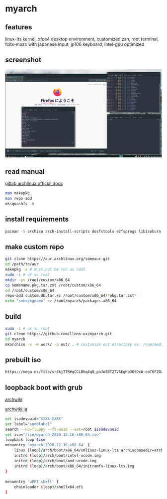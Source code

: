 # myarch

## features

linux-lts kernel, xfce4 desktop environment, customized zsh, root terminal, fcitx-mozc with japanese input, jp106 keyboard, intel-gpu optimized

## screenshot

<img src="https://github.com/llnnn-ux/myarch/blob/master/2021-01-04_07-39.png" title="screenshot1">

## read manual

[gitlab archlinux official docs](https://gitlab.archlinux.org/archlinux/archiso/-/tree/master/docs)

```bash
man makepkg
man repo-add
mksquashfs -h
```

## install requirements

```bash
pacman -S archiso arch-install-scripts dosfstools e2fsprogs libisoburn mtools squashfs-tools --needed
```

## make custom repo

```bash
git clone https://aur.archlinux.org/someaur.git
cd /path/to/aur
makepkg -s # must not be run as root
sudo -i # or su root
mkdir -pv /root/custom/x86_64
cp somename.pkg.tar.zst /root/custom/x86_64
cd /root/custom/x86_64
repo-add custom.db.tar.xz /root/custom/x86_64/*pkg.tar.zst*
echo "somepkgname" >> /root/myarch/packages.x86_64
```

## build

```bash
sudo -i # or su root
git clone https://github.com/llnnn-ux/myarch.git
cd myarch
mkarchiso -v -w work/ -o out/ . # customize out directory ex. /run/media/user/label
```
## prebuilt iso

```bash
https://mega.nz/file/sr4kjTTR#qCCLBhq4q8_paJnZBT2TVAEgHp3OSOcW-ooT6FZOz-Q
```

## loopback boot with grub 

[archwiki](https://wiki.archlinux.org/index.php/Multiboot_USB_drive)

[archwiki ja](https://wiki.archlinux.jp/index.php/%E3%83%9E%E3%83%AB%E3%83%81%E3%83%96%E3%83%BC%E3%83%88_USB_%E3%83%89%E3%83%A9%E3%82%A4%E3%83%96)

```bash
set isodevuuid="XXXX-XXXX"
set label="somelabel"
search --no-floppy --fs-uuid --set=root $isodevuuid
set iso="/iso/myarch-2020.12.16-x86_64.iso"
loopback loop $iso
menuentry 'myarch-2020.12.16-x86_64' {
    linux (loop)/arch/boot/x86_64/vmlinuz-linux-lts archisobasedir=arch archisolabel=$label img_dev=/dev/disk/by-uuid/$isodevuuid img_loop=$iso earlymodules=loop
    initrd (loop)/arch/boot/intel-ucode.img
    initrd (loop)/arch/boot/amd-ucode.img
    initrd (loop)/arch/boot/x86_64/initramfs-linux-lts.img
}

menuentry 'uEFI shell' {
    chainloader (loop)/shellx64.efi
}
```
